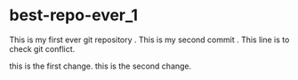 # best-repo-ever_1

This is my first ever git repository .
This is my second commit .
This line is to check git conflict.

this is the first change.
this is the second change.

